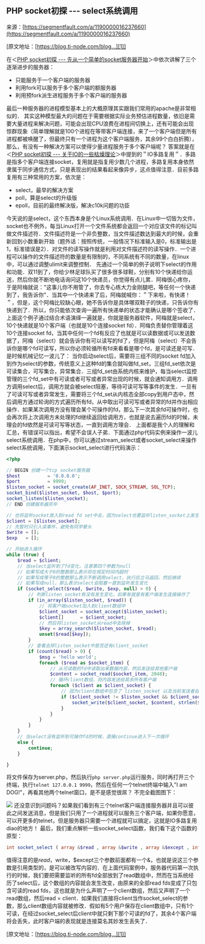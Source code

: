## PHP socket初探 --- select系统调用

来源：[https://segmentfault.com/a/1190000016237660](https://segmentfault.com/a/1190000016237660)

[原文地址：[https://blog.ti-node.com/blog...][1]]

在＜[PHP socket初探 --- 先从一个简单的socket服务器开始][2]＞中依次讲解了三个逐渐进步的服务器：

* 只能服务于一个客户端的服务器
* 利用fork可以服务于多个客户端的额服务器
* 利用预fork派生进程服务于多个客户端的服务器


最后一种服务器的进程模型基本上的大概原理其实跟我们常用的apache是非常相似的．
其实这种模型最大的问题在于需要根据实际业务预估进程数量，依旧是需要大量进程来解决问题，可能会出现CPU浪费在进程间切换上，还有可能会出现惊群现象（简单理解就是100个进程在等带客户端连接，来了一个客户端但是所有进程都被唤醒了，但最终只有一个进程为这个客户端服务，其余99个白白折腾），那么，有没有一种解决方案可以使得少量进程服务于多个客户端呢？
答案就是在＜[PHP socket初探 --- 关于IO的一些枯燥理论][3]＞中提到的＂IO多路复用＂．多路是指多个客户端连接socket，复用就是指复用少数几个进程，多路复用本身依然隶属于同步通信方式，只是表现出的结果看起来像异步，这点值得注意．目前多路复用有三种常用的方案，依次是：

* select，最早的解决方案
* poll，算是select的升级版
* epoll，目前的最终解决版，解决c10k问题的功臣


今天说的是select，这个东西本身是个Linux系统调用．在Linux中一切皆为文件，socket也不例外，每当Linux打开一个文件系统都会返回一个对应该文件的标记叫做文件描述符．文件描述符是一个非负整数，当文件描述数达到最大的时候，会重新回到小数重新开始（题外话：按照传统，一般情况下标准输入是0，标准输出是1，标准错误是2）．对文件的读写操作就是利用对文件描述符的读写操作．一个进程可以操作的文件描述符的数量是有限制的，不同系统有不同的数量，在linux中，可以通过调整ulimit来调整控制．
先通过一个简单的例子说明下select的作用和功能．双11到了，你给少林足球队买了很多很多球鞋，分别有10个快递给你运送，然后你就不断地电话询问这10个快递员，你觉得有点儿累．阿梅很心疼你，于是阿梅就说："这事儿你不用管了，你去专心练大力金刚腿吧，等任何一个快递到了，我告诉你"．当其中一个快递来了后，阿梅就喊你：＂下来啦，有快递！＂，但是，这个阿梅比较缺心眼，她不告诉你是具体哪双鞋子的快递，只告诉你有快递到了．所以，你只能依次查询一遍所有快递单的状态才能确认是哪个签收了．
上面这个例子通过结合术语演绎一遍就是，你就是服务器软件，阿梅就是select，10个快递就是10个客户端（也就是10个连接socket fd）．阿梅负责替你管理着这10个连接socket fd，当其中任何一个fd有反应了也就是可以读数据或可以发送数据了，阿梅（select）就会告诉你有可以读写的fd了，但是阿梅（select）不会告诉你是哪个fd可读写，所以你必须轮循所有fd来看看是哪个fd，是可读还是可写．
是时候机械记忆一波儿了：
当你启动select后，需要将三组不同的socket fd加入到作为select的参数，传统意义上这种fd的集合就叫做fd_set，三组fd_set依次是可读集合，可写集合，异常集合．三组fd_set由系统内核来维护，每当select监控管理的三个fd_set中有可读或者可写或者异常出现的时候，就会通知调用方．调用方调用select后，调用方就会被select阻塞，等待可读可写等事件的发生．一旦有了可读可写或者异常发生，需要将三个fd_set从内核态全部copy到用户态中，然后调用方通过轮询的方式遍历所有fd，从中取出可读可写或者异常的fd并作出相应操作．如果某次调用方没有理会某个可操作的fd，那么下一次其余fd可操作时，也会再次将上次调用方未处理的fd继续返回给调用方，也就是说去遍历fd的时候，未理会的fd依然是可读可写等状态，一直到调用方理会．
上面都是我个人的理解和汇总，有错误可以指出，希望不会误人子弟．下面通过php代码实例来操作一波儿select系统调用．在php中，你可以通过stream_select或者socket_select来操作select系统调用，下面演示socket_select进行代码演示：

```php
<?php

// BEGIN 创建一个tcp socket服务器
$host          = '0.0.0.0';
$port          = 9999;
$listen_socket = socket_create(AF_INET, SOCK_STREAM, SOL_TCP);
socket_bind($listen_socket, $host, $port);
socket_listen($listen_socket);
// END 创建服务器完毕

// 也将监听socket放入到read fd set中去，因为select也要监听listen_socket上发生事件
$client = [$listen_socket];
// 先暂时只引入读事件，避免有同学晕头
$write = [];
$exp   = [];

// 开始进入循环
while (true) {
    $read = $client;
    // 当select监听到了fd变化，注意第四个参数为null
    // 如果写成大于0的整数那么表示将在规定时间内超时
    // 如果写成等于0的整数那么表示不断调用select，执行后立马返回，然后继续
    // 如果写成null，那么表示select会阻塞一直到监听发生变化
    if (socket_select($read, $write, $exp, null) > 0) {
        // 判断listen_socket有没有发生变化，如果有就是有客户端发生连接操作了
        if (in_array($listen_socket, $read)) {
            // 将客户端socket加入到client数组中
            $client_socket = socket_accept($listen_socket);
            $client[]      = $client_socket;
            // 然后将listen_socket从read中去除掉
            $key = array_search($listen_socket, $read);
            unset($read[$key]);
        }
        // 查看去除listen_socket中是否还有client_socket
        if (count($read) > 0) {
            $msg = 'hello world';
            foreach ($read as $socket_item) {
                // 从可读取的fd中读取出来数据内容，然后发送给其他客户端
                $content = socket_read($socket_item, 2048);
                // 循环client数组，将内容发送给其余所有客户端
                foreach ($client as $client_socket) {
                    // 因为client数组中包含了 listen_socket 以及当前发送者自己socket，所以需要排除二者
                    if ($client_socket != $listen_socket && $client_socket != $socket_item) {
                        socket_write($client_socket, $content, strlen($content));
                    }
                }
            }
        }
    }
    // 当select没有监听到可操作fd的时候，直接continue进入下一次循环
    else {
        continue;
    }

}

```

将文件保存为server.php，然后执行`php server.php`运行服务，同时再打开三个终端，执行`telnet 127.0.0.1 9999`，然后在任何一个telnet终端中输入"I am DOG!"，再看其他两个telnet窗口，是不是感觉很屌？
不完全截图图下：

![][0] 
还没意识到问题吗？如果我们看到有三个telnet客户端连接服务器并且可以彼此之间发送消息，但是我们只用了一个进程就可以服务三个客户端，如果你愿意，可以开更多的telnet，但是服务器只需要一个进程就可以搞定，这就是IO多路复用diao的地方！
最后，我们重点解析一些socket_select函数，我们看下这个函数的原型：

```php
int socket_select ( array &$read , array &$write , array &$except , int $tv_sec [, int $tv_usec = 0 ] )
```

值得注意的是$read，$write，$except三个参数前面都有一个&，也就是说这三个参数是引用类型的，是可以被改写内容的．在上面代码案例中，服务器代码第一次执行的时候，我们要把需要监听的所有fd全部放到了read数组中，然而在当系统经历了select后，这个数组的内容就会发生改变，由原来的全部read fds变成了只包含可读的read fds，这也就是为什么声明了一个client数组，然后又声明了一个read数组，然后read = client．如果我们直接将client当作socket_select的参数，那么client数组内容就被修改．假如有5个用户保存在client数组中，只有1个可读，在经过socket_select后client中就只剩下那个可读的fd了，其余4个客户端将会丢失，此时客户端的表现就是连接莫名其妙发生丢失了．

[原文地址：[https://blog.ti-node.com/blog...][1]]

[1]: https://blog.ti-node.com/blog/6389426571769282560
[2]: https://blog.ti-node.com/blog/6382424397004668928
[3]: https://blog.ti-node.com/blog/6389362802519179264
[4]: https://blog.ti-node.com/blog/6389426571769282560
[0]: ./img/1460000016237663.png